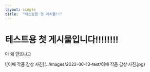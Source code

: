 ```yaml
---
layout: single
title:  "테스트용 첫 게시물!!"
---
```


# 테스트용 첫 게시물입니다!!!!!!!!







아 왜 안뜨냐고



![이배 작품 감상 사진](../images/2022-06-13-test/이배 작품 감상 사진.jpg)

